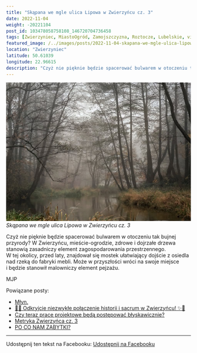 ```yaml
---
title: "Skąpana we mgle ulica Lipowa w Zwierzyńcu cz. 3"
date: 2022-11-04
weight: -20221104
post_id: 103478058758108_146720704736458
tags: [Zwierzyniec, MiastoOgród, Zamojszczyzna, Roztocze, Lubelskie, villarestituta, turystyka, dziedzictwo, zabytki, krajobrazy]
featured_image: /../images/posts/2022-11-04-skapana-we-mgle-ulica-lipowa-wzwierzyncucz3.jpg
location: "Zwierzyniec"
latitude: 50.61039
longitude: 22.96615
description: "Czyż nie pięknie będzie spacerować bulwarem w otoczeniu tak bujnej przyrody? W Zwierzyńcu, mieście-ogrodzie, zdrowe i dojrzałe drzewa stanowią zasadni..."
---
```


![Skąpana we mgle ulica Lipowa w Zwierzyńcu cz. 3](/images/posts/2022-11-04-skapana-we-mgle-ulica-lipowa-wzwierzyncucz3.jpg)
*Skąpana we mgle ulica Lipowa w Zwierzyńcu cz. 3*

Czyż nie pięknie będzie spacerować bulwarem w otoczeniu tak bujnej przyrody? W Zwierzyńcu, mieście-ogrodzie, zdrowe i dojrzałe drzewa stanowią zasadniczy element zagospodarowania przestrzennego.
W tej okolicy, przed laty, znajdował się mostek ułatwiający dojście z osiedla nad rzeką do fabryki mebli. Może w przyszłości wróci na swoje miejsce i będzie stanowił malowniczy element pejzażu.



MJP

Powiązane posty:
- [Młyn.](/posts/Mlyn)
- [🌟✨ Odkryjcie niezwykłe połączenie historii i sacrum w Zwierzyńcu! ✨🌟](/posts/-Odkryjcie-niezwykle-polaczenie-historii-i-sacrum)
- [Czy teraz prace projektowe będą postępować błyskawicznie?](/posts/Czy-teraz-prace-projektowe-beda-postepowac-blyskawicznie)
- [Metryka Zwierzyńca cz. 3](/posts/Metryka-Zwierzynca-cz-3)
- [PO CO NAM ZABYTKI?](/posts/PO-CO-NAM-ZABYTKI)


---

Udostępnij ten tekst na Facebooku:
[Udostępnij na Facebooku](https://www.facebook.com/sharer/sharer.php?u=https://stowarzyszeniewachniewskiej.pl/posts/Skapana-we-mgle-ulica-Lipowa-w-Zwierzyncu-cz-3)

<script type="application/ld+json">
{
  "@context": "https://schema.org",
  "@type": "BlogPosting",
  "headline": "Skąpana we mgle ulica Lipowa w Zwierzyńcu cz. 3",
  "datePublished": "2022-11-04",
  "dateModified": "2022-11-04",
  "author": {
    "@type": "Organization",
    "name": "Stowarzyszenie Wachniewskiej"
  },
  "publisher": {
    "@type": "Organization",
    "name": "Stowarzyszenie im. Aleksandry Wachniewskiej",
    "logo": {
      "@type": "ImageObject",
      "url": "https://stowarzyszeniewachniewskiej.pl/images/logo/logo.svg"
    }
  },
  "mainEntityOfPage": {
    "@type": "WebPage",
    "@id": "https://stowarzyszeniewachniewskiej.pl/posts/Skapana-we-mgle-ulica-Lipowa-w-Zwierzyncu-cz-3"
  },
  "image": {
    "@type": "ImageObject",
    "url": "https://stowarzyszeniewachniewskiej.pl/images/posts/2022-11-04-skapana-we-mgle-ulica-lipowa-wzwierzyncucz3.jpg"
  },
  "articleSection": "Dziedzictwo Kulturowe i Zabytki",
  "keywords": "Zwierzyniec, MiastoOgród, Zamojszczyzna, Roztocze, Lubelskie, villarestituta, turystyka, dziedzictwo, zabytki, krajobrazy",
  "wordCount": 54,
  "articleBody": "Czyż nie pięknie będzie spacerować bulwarem w otoczeniu tak bujnej przyrody? W Zwierzyńcu, mieście-ogrodzie, zdrowe i dojrzałe drzewa stanowią zasadniczy element zagospodarowania przestrzennego.\nW tej okolicy, przed laty, znajdował się mostek ułatwiający dojście z osiedla nad rzeką do fabryki mebli. Może w przyszłości wróci na swoje miejsce i będzie stanowił malowniczy element pejzażu.\n\n         \n\nMJP",
  "description": "Odkryj piękno Zwierzyńca i jego zabytki."
}
</script>
<script type="application/ld+json">
{
  "@context": "https://schema.org",
  "@type": "BreadcrumbList",
  "itemListElement": [
    {
      "@type": "ListItem",
      "position": 1,
      "name": "Home",
      "item": "https://stowarzyszeniewachniewskiej.pl"
    },
    {
      "@type": "ListItem",
      "position": 2,
      "name": "posts",
      "item": "https://stowarzyszeniewachniewskiej.pl/posts"
    },
    {
      "@type": "ListItem",
      "position": 3,
      "name": "Skąpana we mgle ulica Lipowa w Zwierzyńcu cz. 3",
      "item": "https://stowarzyszeniewachniewskiej.pl/posts/Skapana-we-mgle-ulica-Lipowa-w-Zwierzyncu-cz-3"
    }
  ]
}
</script>
